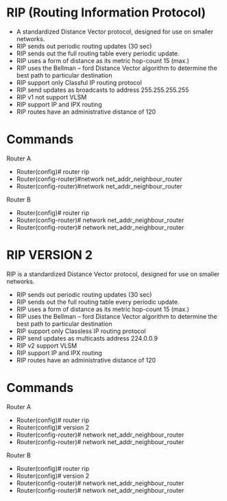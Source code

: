 # RIP (Routing Information Protocol) 

- A standardized Distance Vector protocol, designed for use on smaller networks.
-	RIP sends out periodic routing updates (30 sec)
-	RIP sends out the full routing table every periodic update.
-	RIP uses a form of distance as its metric hop-count 15 (max.)
-	RIP uses the Bellman – ford Distance Vector algorithm to determine the best path to particular destination
-	RIP support only Classful IP routing protocol
-	RIP send updates as broadcasts to address 255.255.255.255
-	RIP v1 not support VLSM
-	RIP support IP and IPX routing
-	RIP routes have an administrative distance of 120

# Commands

Router A
-	Router(config)# router rip
-	Router(config-router)#network net_addr_neighbour_router
-	Router(config-router)#network net_addr_neighbour_router

Router B
-	Router(config)# router rip
-	Router(config-router)# network net_addr_neighbour_router
-	Router(config-router)# network net_addr_neighbour_router


# RIP VERSION 2

RIP is a standardized Distance Vector protocol, designed for use on smaller networks.
-	RIP sends out periodic routing updates (30 sec)
-	RIP sends out the full routing table every periodic update.
-	RIP uses a form of distance as its metric hop-count 15 (max.)
-	RIP uses the Bellman – ford Distance Vector algorithm to determine the best path to particular destination
-	RIP support only Classless IP routing protocol
-	RIP send updates as multicasts address 224.0.0.9
-	RIP v2 support VLSM
-	RIP support IP and IPX routing
-	RIP routes have an administrative distance of 120

# Commands

Router A
-	Router(config)# router rip
-	Router(config)# version 2
-	Router(config-router)# network net_addr_neighbour_router
-	Router(config-router)# network net_addr_neighbour_router

Router B
-	Router(config)# router rip
-	Router(config)# version 2
-	Router(config-router)# network net_addr_neighbour_router
-	Router(config-router)# network net_addr_neighbour_router

